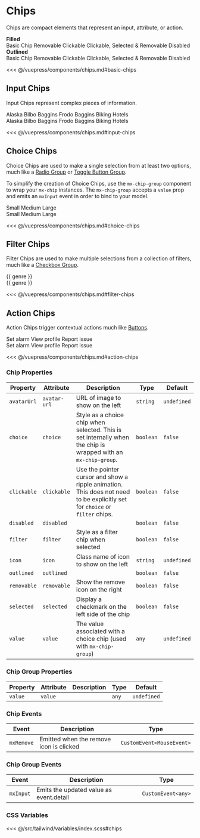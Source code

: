 # Chips

Chips are compact elements that represent an input, attribute, or action.

<section class="mds">
<!-- #region basic-chips -->
<div>
  <strong>Filled</strong>
  <div class="flex flex-wrap mb-8">
    <mx-chip class="m-8">
      Basic Chip
    </mx-chip>
    <mx-chip removable class="m-8">
      Removable
    </mx-chip>
    <mx-chip clickable class="m-8">
      Clickable
    </mx-chip>
    <mx-chip removable selected clickable class="m-8">
      Clickable, Selected &amp; Removable
    </mx-chip>
    <mx-chip clickable disabled removable avatar-url="https://www.gravatar.com/avatar/00000000000000000000000000000000?d=mp&f=y" class="m-8">
      Disabled
    </mx-chip>
  </div>
  <strong>Outlined</strong>
  <div class="flex flex-wrap">
    <mx-chip outlined class="m-8">
      Basic Chip
    </mx-chip>
    <mx-chip outlined removable class="m-8">
      Removable
    </mx-chip>
    <mx-chip outlined clickable class="m-8">
      Clickable
    </mx-chip>
    <mx-chip outlined removable selected clickable class="m-8">
      Clickable, Selected &amp; Removable
    </mx-chip>
    <mx-chip outlined clickable disabled removable avatar-url="https://www.gravatar.com/avatar/00000000000000000000000000000000?d=mp&f=y" class="m-8">
      Disabled
    </mx-chip>
  </div>
</div>
<!-- #endregion basic-chips -->
</section>

<<< @/vuepress/components/chips.md#basic-chips

## Input Chips

Input Chips represent complex pieces of information.

<section class="mds">
<!-- #region input-chips -->
  <div class="flex flex-wrap">
    <mx-chip removable class="m-8"> Alaska </mx-chip>
    <mx-chip
      avatar-url="https://www.gravatar.com/avatar/00000000000000000000000000000000?d=mp&f=y"
      class="m-8"
    >
      Bilbo Baggins
    </mx-chip>
    <mx-chip
      removable
      :selected="isFrodoSelected"
      clickable
      avatar-url="https://www.gravatar.com/avatar/00000000000000000000000000000000?d=mp&f=y"
      class="m-8"
      @click="isFrodoSelected = !isFrodoSelected"
    >
      Frodo Baggins
    </mx-chip>
    <mx-chip icon="ph-bicycle" class="m-8"> Biking </mx-chip>
    <mx-chip
      clickable
      :selected="isHotelsSelected"
      class="m-8"
      @click="isHotelsSelected = !isHotelsSelected"
    >
      Hotels
    </mx-chip>
  </div>
  <div class="flex flex-wrap">
    <mx-chip outlined removable class="m-8"> Alaska </mx-chip>
    <mx-chip
      outlined
      avatar-url="https://www.gravatar.com/avatar/00000000000000000000000000000000?d=mp&f=y"
      class="m-8"
    >
      Bilbo Baggins
    </mx-chip>
    <mx-chip
      outlined
      removable
      :selected="isFrodoSelected"
      clickable
      avatar-url="https://www.gravatar.com/avatar/00000000000000000000000000000000?d=mp&f=y"
      class="m-8"
      @click="isFrodoSelected = !isFrodoSelected"
    >
      Frodo Baggins
    </mx-chip>
    <mx-chip outlined icon="ph-bicycle" class="m-8"> Biking </mx-chip>
    <mx-chip
      outlined
      clickable
      :selected="isHotelsSelected"
      class="m-8"
      @click="isHotelsSelected = !isHotelsSelected"
    >
      Hotels
    </mx-chip>
  </div>
  <!-- #endregion input-chips -->
</section>

<<< @/vuepress/components/chips.md#input-chips

## Choice Chips

Choice Chips are used to make a single selection from at least two options, much like a [Radio Group](/components/selection-controls.html#radio-buttons) or [Toggle Button Group](http://localhost:8080/components/buttons.html#toggle-button-groups).

To simplify the creation of Choice Chips, use the `mx-chip-group` component to wrap your `mx-chip` instances. The `mx-chip-group` accepts a `value` prop and emits an `mxInput` event in order to bind to your model.

<section class="mds">
<!-- #region choice-chips -->
  <div class="flex flex-wrap m-8">
    <mx-chip-group :value="size" class="space-x-8" @mxInput="e => size = e.detail">
      <mx-chip value="small">Small</mx-chip>
      <mx-chip value="medium">Medium</mx-chip>
      <mx-chip value="large">Large</mx-chip>
    </mx-chip-group>
  </div>
  <div class="flex flex-wrap m-8">
    <mx-chip-group :value="size" class="space-x-8" @mxInput="e => size = e.detail">
      <mx-chip outlined value="small">Small</mx-chip>
      <mx-chip outlined value="medium">Medium</mx-chip>
      <mx-chip outlined value="large">Large</mx-chip>
    </mx-chip-group>
  </div>
<!-- #endregion choice-chips -->
</section>

<<< @/vuepress/components/chips.md#choice-chips

## Filter Chips

Filter Chips are used to make multiple selections from a collection of filters, much like a [Checkbox Group](/components/selection-controls.html#checkboxes).

<section class="mds">
<!-- #region filter-chips -->
<div class="flex flex-wrap">
  <mx-chip
    v-for="genre in genres"
    :key="genre"
    filter
    :selected="isGenreSelected(genre)"
    class="m-8"
    @click="toggleGenre(genre)"
  >
    {{ genre }}
  </mx-chip>
</div>
<div class="flex flex-wrap">
  <mx-chip
    v-for="genre in genres"
    :key="genre"
    outlined
    filter
    :selected="isGenreSelected(genre)"
    class="m-8"
    @click="toggleGenre(genre)"
  >
    {{ genre }}
  </mx-chip>
</div>
<!-- #endregion filter-chips -->
</section>

<<< @/vuepress/components/chips.md#filter-chips

## Action Chips

Action Chips trigger contextual actions much like [Buttons](/components/buttons).

<section class="mds">
<!-- #region action-chips -->
<div class="flex flex-wrap">
  <mx-chip clickable icon="ph-alarm" class="m-8">
    Set alarm
  </mx-chip>
  <mx-chip clickable avatar-url="https://www.gravatar.com/avatar/00000000000000000000000000000000?d=mp&f=y" class="m-8">
    View profile
  </mx-chip>
  <mx-chip clickable icon="ph-bug" class="m-8">
    Report issue
  </mx-chip>
</div>
<div class="flex flex-wrap">
  <mx-chip clickable outlined icon="ph-alarm" class="m-8">
    Set alarm
  </mx-chip>
  <mx-chip clickable outlined avatar-url="https://www.gravatar.com/avatar/00000000000000000000000000000000?d=mp&f=y" class="m-8">
    View profile
  </mx-chip>
  <mx-chip clickable outlined icon="ph-bug" class="m-8">
    Report issue
  </mx-chip>
</div>
<!-- #endregion action-chips -->
</section>

<<< @/vuepress/components/chips.md#action-chips

### Chip Properties

| Property    | Attribute    | Description                                                                                                                 | Type      | Default     |
| ----------- | ------------ | --------------------------------------------------------------------------------------------------------------------------- | --------- | ----------- |
| `avatarUrl` | `avatar-url` | URL of image to show on the left                                                                                            | `string`  | `undefined` |
| `choice`    | `choice`     | Style as a choice chip when selected. This is set internally when the chip is wrapped with an `mx-chip-group`.              | `boolean` | `false`     |
| `clickable` | `clickable`  | Use the pointer cursor and show a ripple animation. This does not need to be explicitly set for `choice` or `filter` chips. | `boolean` | `false`     |
| `disabled`  | `disabled`   |                                                                                                                             | `boolean` | `false`     |
| `filter`    | `filter`     | Style as a filter chip when selected                                                                                        | `boolean` | `false`     |
| `icon`      | `icon`       | Class name of icon to show on the left                                                                                      | `string`  | `undefined` |
| `outlined`  | `outlined`   |                                                                                                                             | `boolean` | `false`     |
| `removable` | `removable`  | Show the remove icon on the right                                                                                           | `boolean` | `false`     |
| `selected`  | `selected`   | Display a checkmark on the left side of the chip                                                                            | `boolean` | `false`     |
| `value`     | `value`      | The value associated with a choice chip (used with `mx-chip-group`)                                                         | `any`     | `undefined` |

### Chip Group Properties

| Property | Attribute | Description | Type  | Default     |
| -------- | --------- | ----------- | ----- | ----------- |
| `value`  | `value`   |             | `any` | `undefined` |

### Chip Events

| Event      | Description                             | Type                      |
| ---------- | --------------------------------------- | ------------------------- |
| `mxRemove` | Emitted when the remove icon is clicked | `CustomEvent<MouseEvent>` |

### Chip Group Events

| Event     | Description                             | Type               |
| --------- | --------------------------------------- | ------------------ |
| `mxInput` | Emits the updated value as event.detail | `CustomEvent<any>` |

### CSS Variables

<<< @/src/tailwind/variables/index.scss#chips

<script>
export default {
  data() {
    return {
      isFrodoSelected: true,
      isHotelsSelected: true,
      size: 'medium',
      genres: ['Action', 'Comedy', 'Drama', 'Sci-Fi'],
      selectedGenres: ['Comedy', 'Drama'],
    }
  },
  methods: {
    isGenreSelected(genre) {
      return this.selectedGenres.includes(genre)
    },
    toggleGenre(genre) {
      if (this.isGenreSelected(genre)) this.selectedGenres = this.selectedGenres.filter(g => g !== genre)
      else this.selectedGenres.push(genre)
    }
  }
}
</script>
